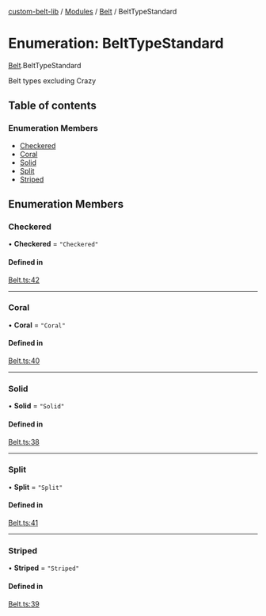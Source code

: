[custom-belt-lib](../README.md) / [Modules](../modules.md) / [Belt](../modules/Belt.md) / BeltTypeStandard

# Enumeration: BeltTypeStandard

[Belt](../modules/Belt.md).BeltTypeStandard

Belt types excluding Crazy

## Table of contents

### Enumeration Members

- [Checkered](Belt.BeltTypeStandard.md#checkered)
- [Coral](Belt.BeltTypeStandard.md#coral)
- [Solid](Belt.BeltTypeStandard.md#solid)
- [Split](Belt.BeltTypeStandard.md#split)
- [Striped](Belt.BeltTypeStandard.md#striped)

## Enumeration Members

### Checkered

• **Checkered** = ``"Checkered"``

#### Defined in

[Belt.ts:42](https://github.com/jeffholst/custom-belt/blob/e4514da/packages/custom-belt-lib/src/Belt.ts#L42)

___

### Coral

• **Coral** = ``"Coral"``

#### Defined in

[Belt.ts:40](https://github.com/jeffholst/custom-belt/blob/e4514da/packages/custom-belt-lib/src/Belt.ts#L40)

___

### Solid

• **Solid** = ``"Solid"``

#### Defined in

[Belt.ts:38](https://github.com/jeffholst/custom-belt/blob/e4514da/packages/custom-belt-lib/src/Belt.ts#L38)

___

### Split

• **Split** = ``"Split"``

#### Defined in

[Belt.ts:41](https://github.com/jeffholst/custom-belt/blob/e4514da/packages/custom-belt-lib/src/Belt.ts#L41)

___

### Striped

• **Striped** = ``"Striped"``

#### Defined in

[Belt.ts:39](https://github.com/jeffholst/custom-belt/blob/e4514da/packages/custom-belt-lib/src/Belt.ts#L39)
